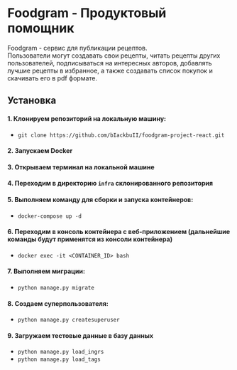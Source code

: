 # Foodgram - Продуктовый помощник

Foodgram - сервис для публикации рецептов.  
Пользователи могут создавать свои рецепты, читать рецепты других пользователей, подписываться на интересных авторов, добавлять лучшие рецепты в избранное, а также создавать список покупок и скачивать его в pdf формате.

## Установка
#### 1. Клонируем репозиторий на локальную машину:

- `git clone https://github.com/bIackbuII/foodgram-project-react.git`

#### 2. Запускаем Docker

#### 3. Открываем терминал на локальной машине

#### 4. Переходим в директорию `infra` склонированного репозитория

#### 5. Выполняем команду для сборки и запуска контейнеров:

- `docker-compose up -d`

#### 6. Переходим в консоль контейнера с веб-приложением (дальнейшие команды будут применятся из консоли контейнера)

- `docker exec -it <CONTAINER_ID> bash`

#### 7. Выполняем миграции:

- `python manage.py migrate`

#### 8. Создаем суперпользователя:

- `python manage.py createsuperuser`

#### 9. Загружаем тестовые данные в базу данных

- `python manage.py load_ingrs`
- `python manage.py load_tags`
